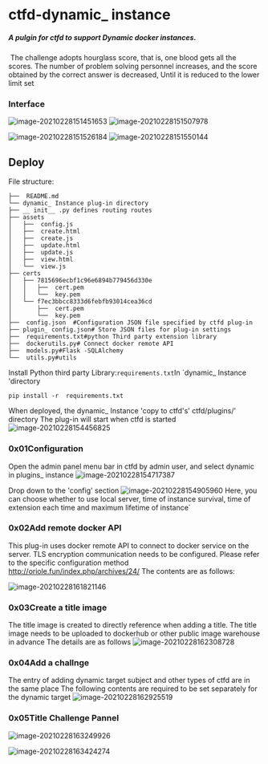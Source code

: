 # ctfd-dynamic_ instance
#####          A pulgin for ctfd to support Dynamic docker instances.
​    The challenge adopts hourglass score, that is, one blood gets all the scores. The number of problem solving personnel increases, and the score obtained by the correct answer is decreased, Until it is reduced to the lower limit set

### Interface
![image-20210228151451653](https://tva1.sinaimg.cn/large/e6c9d24ely1go3etl77quj21h90u0tg7.jpg )
![image-20210228151507978]( https://tva1.sinaimg.cn/large/e6c9d24ely1go3euoths0j21kz0u0af0.jpg )

![image-20210228151526184]( https://tva1.sinaimg.cn/large/e6c9d24ely1go3eurmm4lj21kr0u0799.jpg )
![image-20210228151550144]( https://tva1.sinaimg.cn/large/e6c9d24ely1go3ev62nm1j21pd0u0di2.jpg )

## Deploy

File structure:

```shell
├──  README.md
└── dynamic_ Instance plug-in directory
├── __ init__ .py defines routing routes
├── assets
│   ├──  config.js
│   ├──  create.html
│   ├──  create.js
│   ├──  update.html
│   ├──  update.js
│   ├──  view.html
│   └──  view.js
├── certs 
│   ├── 7815696ecbf1c96e6894b779456d330e
│   │   ├──  cert.pem
│   │   └──  key.pem
│   └── f7ec3bbcc8333d6febfb93014cea36cd
│       ├──  cert.pem
│       └──  key.pem
├──  config.json  #Configuration JSON file specified by ctfd plug-in
├── plugin_ config.json# Store JSON files for plug-in settings
├──  requirements.txt#python Third party extension library
├──  dockerutils.py# Connect docker remote API
├──  models.py#Flask -SQLAlchemy
└──  utils.py#utils
```
Install Python third party Library:` requirements.txt `In `dynamic_ Instance 'directory
```shell
pip install -r  requirements.txt
```
When deployed, the dynamic_ Instance 'copy to ctfd's' ctfd/plugins/' directory
The plug-in will start when ctfd is started
![image-20210228154456825]( https://tva1.sinaimg.cn/large/e6c9d24ely1go3evak4mbj21n10u07wj.jpg )



### 0x01Configuration
Open the admin panel menu bar in ctfd by admin user, and select dynamic in plugins_ instance
![image-20210228154717387]( https://tva1.sinaimg.cn/large/008eGmZEly1go7zevb2abj31ks07wmy8.jpg )

Drop down to the 'config' section
![image-20210228154905960]( https://tva1.sinaimg.cn/large/e6c9d24ely1go3evc3x6dj21ql0u0aeb.jpg )
Here, you can choose whether to use local server, time of instance survival, time of extension each time and maximum lifetime of instance`

### 0x02Add remote docker API
This plug-in uses docker remote API to connect to docker service on the server. TLS encryption communication needs to be configured. Please refer to the specific configuration method http://oriole.fun/index.php/archives/24/
The contents are as follows:



![image-20210228161821146](https://tva1.sinaimg.cn/large/e6c9d24ely1go3evfaimij21r20u0wjt.jpg )

### 0x03Create a title image
The title image is created to directly reference when adding a title. The title image needs to be uploaded to dockerhub or other public image warehouse in advance
The details are as follows
![image-20210228162308728]( https://tva1.sinaimg.cn/large/e6c9d24ely1go3evjkpn0j21lb0u0gsm.jpg )



### 0x04Add a challnge
The entry of adding dynamic target subject and other types of ctfd are in the same place
The following contents are required to be set separately for the dynamic target
![image-20210228162925519]( https://tva1.sinaimg.cn/large/e6c9d24ely1go3fuexzaoj21dc0u0wjo.jpg )



### 0x05Title Challenge Pannel
![image-20210228163249926]( https://tva1.sinaimg.cn/large/e6c9d24ely1go3evn7rg3j20ti0qs762.jpg )

![image-20210228163424274]( https://tva1.sinaimg.cn/large/e6c9d24ely1go3evpzr87j20to136gpt.jpg )